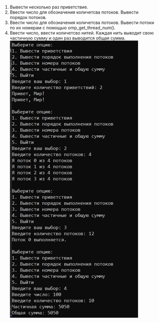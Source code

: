 1. Вывести несколько раз приветствие.</br>
2. Ввести число для обозначения количетсва потоков. Вывести порядок потоков.</br>
3. Ввести число для обозначения количетсва потоков. Вывести потоки по их номерам с помощью omp_get_thread_num().</br>
4. Ввести число, ввести количетсво нитей. Каждая нить выводит свою частичную сумму и один раз выводится общая сумма.</br>
![Res](https://github.com/dimandjdi/practice/blob/main/28_02/28.png)

